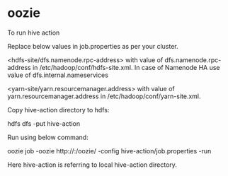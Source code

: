 # oozie

To run hive action

Replace below values in job.properties as per your cluster.

<hdfs-site/dfs.namenode.rpc-address> with value of dfs.namenode.rpc-address in /etc/hadoop/conf/hdfs-site.xml. In case of Namenode HA use value of dfs.internal.nameservices

<yarn-site/yarn.resourcemanager.address> with value of yarn.resourcemanager.address in /etc/hadoop/conf/yarn-site.xml.

Copy hive-action directory to hdfs:

hdfs dfs -put hive-action

Run using below command:

oozie job -oozie http://<oozie-host>:<oozie-port>/oozie/ -config hive-action/job.properties -run 

Here hive-action is referring to local hive-action directory.
